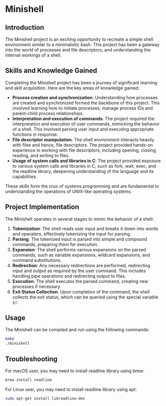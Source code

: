 # Minishell

## Introduction

The Minishell project is an exciting opportunity to recreate a simple shell environment similar to a minimalistic bash. This project has been a gateway into the world of processes and file descriptors, and understanding the internal workings of a shell.

## Skills and Knowledge Gained

Completing the Minishell project has been a journey of significant learning and skill acquisition. Here are the key areas of knowledge gained:

- **Process creation and synchronization**: Understanding how processes are created and synchronized formed the backbone of this project. This involved learning how to initiate processes, manage process IDs and parent-child process relationships.
- **Interpretation and execution of commands**: The project required the interpretation and execution of user commands, mimicking the behavior of a shell. This involved parsing user input and executing appropriate functions in response.
- **File descriptor manipulation**: The shell environment interacts heavily with files and hence, file descriptors. The project provided hands-on experience in working with file descriptors, including opening, closing, reading, and writing to files.
- **Usage of system calls and libraries in C**: The project provided exposure to various system calls and libraries in C, such as fork, wait, exec, and the readline library, deepening understanding of the language and its capabilities.

These skills form the crux of systems programming and are fundamental to understanding the operations of UNIX-like operating systems.

## Project Implementation

The Minishell operates in several stages to mimic the behavior of a shell:

1. **Tokenization**: The shell reads user input and breaks it down into words and operators, effectively tokenizing the input for parsing.
2. **Parsing**: The tokenized input is parsed into simple and compound commands, preparing them for execution.
3. **Expansion**: The shell performs various expansions on the parsed commands, such as variable expansions, wildcard expansions, and command substitutions.
4. **Redirection**: Any necessary redirections are performed, redirecting input and output as required by the user command. This includes handling pipe operations and redirecting output to files.
5. **Execution**: The shell executes the parsed command, creating new processes if necessary.
6. **Exit Status Collection**: Upon completion of the command, the shell collects the exit status, which can be queried using the special variable `$?`.

## Usage

The Minishell can be compiled and run using the following commands:

```bash
make
./minishell
```

## Troubleshooting

For macOS user, you may need to install readline library using brew:

```bash
brew install readline
```

For Linux user, you may need to install readline library using apt:

```bash
sudo apt-get install libreadline-dev
```

